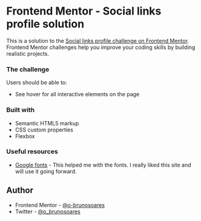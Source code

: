 # Frontend Mentor - Social links profile solution

This is a solution to the [Social links profile challenge on Frontend Mentor](https://www.frontendmentor.io/challenges/social-links-profile-UG32l9m6dQ). Frontend Mentor challenges help you improve your coding skills by building realistic projects.

### The challenge

Users should be able to:

- See hover for all interactive elements on the page
### Built with

- Semantic HTML5 markup
- CSS custom properties
- Flexbox

### Useful resources

- [Google fonts](https://fonts.google.com) - This helped me with the fonts. I really liked this site and will use it going forward.

## Author

- Frontend Mentor - [@o-brunosoares](https://www.frontendmentor.io/profile/o-brunosoares)
- Twitter - [@o_brunosoares](https://www.twitter.com/o_brunosoares)
